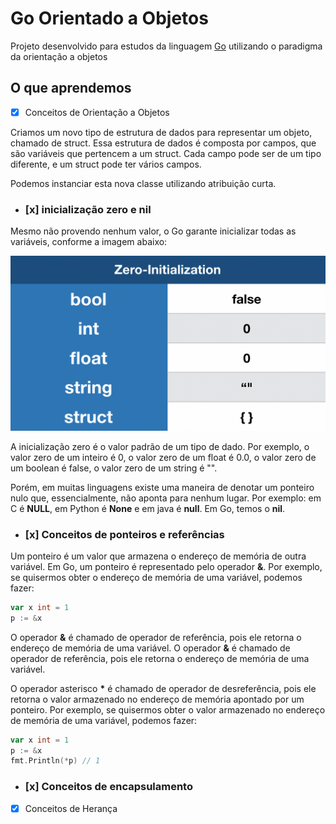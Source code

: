 # Go Orientado a Objetos

Projeto desenvolvido para estudos da linguagem [Go](https://go.dev/doc/) utilizando o paradigma da orientação a objetos

## O que aprendemos

- [x] Conceitos de Orientação a Objetos

Criamos um novo tipo de estrutura de dados para representar um objeto, chamado de struct. Essa estrutura de dados é composta por campos, que são variáveis que pertencem a um struct. Cada campo pode ser de um tipo diferente, e um struct pode ter vários campos.

Podemos instanciar esta nova classe utilizando atribuição curta.

- ### [x] inicialização zero e nil

Mesmo não provendo nenhum valor, o Go garante inicializar todas as variáveis, conforme a imagem abaixo:

![](img/smais_aula01.png)

A inicialização zero é o valor padrão de um tipo de dado. Por exemplo, o valor zero de um inteiro é 0, o valor zero de um float é 0.0, o valor zero de um boolean é false, o valor zero de um string é "".

Porém, em muitas linguagens existe uma maneira de denotar um ponteiro nulo que, essencialmente, não aponta para nenhum lugar. Por exemplo: em C é **NULL**, em Python é **None** e em java é **null**. Em Go, temos o **nil**.

- ### [x] Conceitos de ponteiros e referências 

Um ponteiro é um valor que armazena o endereço de memória de outra variável. Em Go, um ponteiro é representado pelo operador **&**. Por exemplo, se quisermos obter o endereço de memória de uma variável, podemos fazer: 

```go 
var x int = 1
p := &x
```

O operador **&** é chamado de operador de referência, pois ele retorna o endereço de memória de uma variável. O operador **&** é chamado de operador de referência, pois ele retorna o endereço de memória de uma variável. 

O operador asterisco **\*** é chamado de operador de desreferência, pois ele retorna o valor armazenado no endereço de memória apontado por um ponteiro. Por exemplo, se quisermos obter o valor armazenado no endereço de memória de uma variável, podemos fazer: 

```go 
var x int = 1
p := &x
fmt.Println(*p) // 1
```

- ### [x] Conceitos de encapsulamento

- [x] Conceitos de Herança
